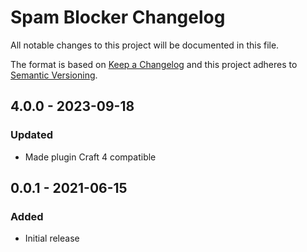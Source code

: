 # Spam Blocker Changelog

All notable changes to this project will be documented in this file.

The format is based on [Keep a Changelog](http://keepachangelog.com/) and this project adheres to [Semantic Versioning](http://semver.org/).

## 4.0.0 - 2023-09-18
### Updated
- Made plugin Craft 4 compatible

## 0.0.1 - 2021-06-15
### Added
- Initial release
